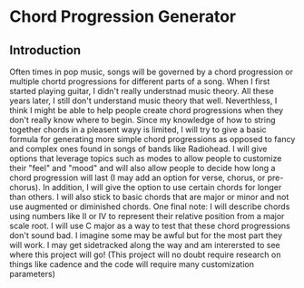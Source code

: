 # Chord Progression Generator

## Introduction

Often times in pop music, songs will be governed by a chord progression or multiple chortd progressions for different parts of a song. When I first started playing guitar, I didn't really understnad music theory. All these years later, I still don't understand music theory that well. Neverthless, I think I might be able to help people create chord progressions when they don't really know where to begin. Since my knowledge of how to string together chords in a pleasent wayy is limited, I will try to give a basic formula for generating more simple chord progressions as opposed to fancy and complex ones found in songs of bands like Radiohead. I will give options that leverage topics such as modes to allow people to customize their "feel" and "mood" and will also allow people to decide how long a chord progression will last (I may add an option for verse, chorus, or pre-chorus). In addition, I will give the option to use certain chords for longer than others. I will also stick to basic chords that are major or minor and not use augmented or diminished chords. One final note: I will describe chords using numbers like II or IV to represent their relative position from a major scale root. I will use C major as a way to test that these chord progressions don't sound bad. I imagine some may be awful but for the most part they will work. I may get sidetracked along the way and am interersted to see where this project will go! (This project will no doubt require research on things like cadence and the code will require many customization parameters)